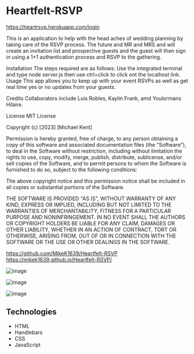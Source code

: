 # Heartfelt-RSVP 
https://heartrsvp.herokuapp.com/login 

This is an application to help with the head aches of wedding planning by taking care of the RSVP process. The future and MR and MRS and will create an invitation list and prospective guests and the guest will then sign in using a 1+1 authentication process and RSVP to the gathering.

Installation
The steps required are as follows: Use the integrated terminal and type node server.js then use ctrl+click to click ont the localhost link.
Usage
This app allows you to keep up with your event RSVPs as well as get real time yes or no updates from your guests.

Credits
Collaborators include Luis Robles, Kaylin Frank, amd Youlormans Hilaire.

License
MIT License

Copyright (c) [2023] [Michael Kent]

Permission is hereby granted, free of charge, to any person obtaining a copy of this software and associated documentation files (the "Software"), to deal in the Software without restriction, including without limitation the rights to use, copy, modify, merge, publish, distribute, sublicense, and/or sell copies of the Software, and to permit persons to whom the Software is furnished to do so, subject to the following conditions:

The above copyright notice and this permission notice shall be included in all copies or substantial portions of the Software.

THE SOFTWARE IS PROVIDED "AS IS", WITHOUT WARRANTY OF ANY KIND, EXPRESS OR IMPLIED, INCLUDING BUT NOT LIMITED TO THE WARRANTIES OF MERCHANTABILITY, FITNESS FOR A PARTICULAR PURPOSE AND NONINFRINGEMENT. IN NO EVENT SHALL THE AUTHORS OR COPYRIGHT HOLDERS BE LIABLE FOR ANY CLAIM, DAMAGES OR OTHER LIABILITY, WHETHER IN AN ACTION OF CONTRACT, TORT OR OTHERWISE, ARISING FROM, OUT OF OR IN CONNECTION WITH THE SOFTWARE OR THE USE OR OTHER DEALINGS IN THE SOFTWARE.   

https://github.com/MikeK1639/Heartfelt-RSVP
https://mikek1639.github.io/Heartfelt-RSVP/  


![image](https://github.com/MikeK1639/Heartfelt-RSVP/assets/126822125/eb1d8899-b64f-4358-a31f-797a1c934459)

![image](https://github.com/MikeK1639/Heartfelt-RSVP/assets/126822125/c9687ff6-e0e1-4244-bdfb-83760415a310)  

![image](https://github.com/MikeK1639/Heartfelt-RSVP/assets/126822125/75c6ae92-be16-48e3-b27f-862acd06b1f4) 

## Technologies
- HTML
- Handlebars
- CSS
- JavaScript




